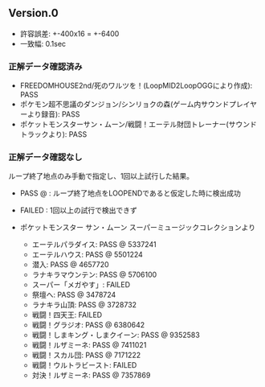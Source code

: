 ## Version.0

* 許容誤差: +-400x16 = +-6400
* 一致幅: 0.1sec

### 正解データ確認済み

* FREEDOMHOUSE2nd/死のワルツを！(LoopMID2LoopOGGにより作成): PASS
* ポケモン超不思議のダンジョン/シンリョクの森(ゲーム内サウンドプレイヤーより録音): PASS
* ポケットモンスターサン・ムーン/戦闘！エーテル財団トレーナー(サウンドトラックより): PASS

### 正解データ確認なし

ループ終了地点のみ手動で指定し、1回以上試行した結果。

* PASS @ <LOOPEND> : ループ終了地点をLOOPENDであると仮定した時に検出成功
* FAILED : 1回以上の試行で検出できず

* ポケットモンスター サン・ムーン スーパーミュージックコレクションより
    * エーテルパラダイス: PASS @ 5337241
    * エーテルハウス: PASS @ 5501224
    * 潜入: PASS @ 4657720
    * ラナキラマウンテン: PASS @ 5706100
    * スーパー「メガやす」: FAILED
    * 祭壇へ: PASS @ 3478724
    * ラナキラ山頂: PASS @ 3728732
    * 戦闘！四天王: FAILED
    * 戦闘！グラジオ: PASS @ 6380642
    * 戦闘！しまキング・しまクイーン: PASS @ 9352583
    * 戦闘！ルザミーネ: PASS @ 7411021
    * 戦闘！スカル団: PASS @ 7171222
    * 戦闘！ウルトラビースト: FAILED
    * 対決！ルザミーネ: PASS @ 7357869

